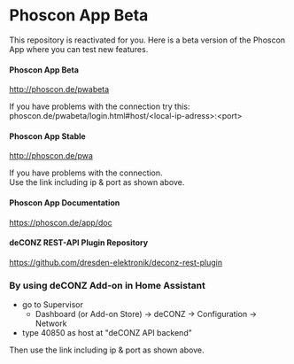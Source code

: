 # Phoscon App Beta

This repository is reactivated for you. 
Here is a beta version of the Phoscon App where you can test new features.

#### Phoscon App Beta
<http://phoscon.de/pwabeta>

If you have problems with the connection try this: <br/> phoscon.de/pwabeta/login.html#host/&lt;local-ip-adress&gt;:&lt;port&gt;

#### Phoscon App Stable
<http://phoscon.de/pwa>

If you have problems with the connection. <br/> Use the link including ip & port as shown above.

#### Phoscon App Documentation
<https://phoscon.de/app/doc>

#### deCONZ REST-API Plugin Repository
<https://github.com/dresden-elektronik/deconz-rest-plugin>

### By using deCONZ Add-on in Home Assistant
* go to Supervisor
  * Dashboard (or Add-on Store) &rarr; deCONZ &rarr; Configuration &rarr; Network
* type 40850 as host at "deCONZ API backend"

Then use the link including ip & port as shown above.

